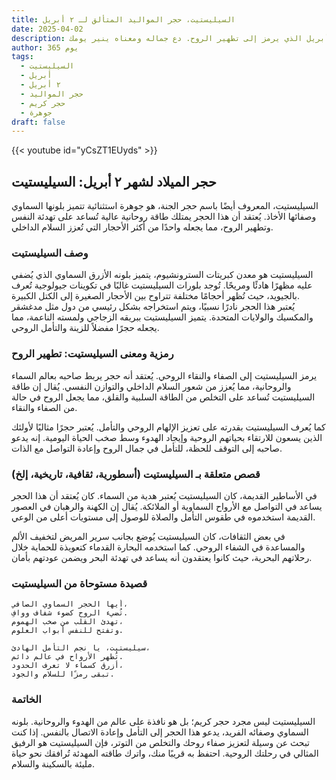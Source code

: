 ```yaml
---
title: السيليستيت، حجر المواليد المتألق لـ ٢ أبريل
date: 2025-04-02
description: اشعر بأهمية السيليستيت، حجر المواليد لـ ٢ أبريل الذي يرمز إلى تطهير الروح. دع جماله ومعناه ينير يومك.
author: 365 يوم
tags:
  - السيليستيت
  - أبريل
  - ٢ أبريل
  - حجر المواليد
  - حجر كريم
  - جوهرة
draft: false
---
```


{{< youtube id="yCsZT1EUyds" >}}

## حجر الميلاد لشهر ٢ أبريل: السيليستيت

السيليستيت، المعروف أيضًا باسم حجر الجنة، هو جوهرة استثنائية تتميز بلونها السماوي وصفائها الأخاذ. يُعتقد أن هذا الحجر يمتلك طاقة روحانية عالية تُساعد على تهدئة النفس وتطهير الروح، مما يجعله واحدًا من أكثر الأحجار التي تُعزز السلام الداخلي.

### وصف السيليستيت

السيليستيت هو معدن كبريتات السترونشيوم، يتميز بلونه الأزرق السماوي الذي يُضفي عليه مظهرًا هادئًا ومريحًا. تُوجد بلورات السيليستيت غالبًا في تكوينات جيولوجية تُعرف بالجيويد، حيث تُظهر أحجامًا مختلفة تتراوح بين الأحجار الصغيرة إلى الكتل الكبيرة.  
يُعتبر هذا الحجر نادرًا نسبيًا، ويتم استخراجه بشكل رئيسي من دول مثل مدغشقر والمكسيك والولايات المتحدة. يتميز السيليستيت ببريقه الزجاجي ولمسته الناعمة، مما يجعله حجرًا مفضلاً للزينة والتأمل الروحي.

### رمزية ومعنى السيليستيت: تطهير الروح

يرمز السيليستيت إلى الصفاء والنقاء الروحي. يُعتقد أنه حجر يربط صاحبه بعالم السماء والروحانية، مما يُعزز من شعور السلام الداخلي والتوازن النفسي. يُقال إن طاقة السيليستيت تُساعد على التخلص من الطاقة السلبية والقلق، مما يجعل الروح في حالة من الصفاء والنقاء.

كما يُعرف السيليستيت بقدرته على تعزيز الإلهام الروحي والتأمل. يُعتبر حجرًا مثاليًا لأولئك الذين يسعون للارتقاء بحياتهم الروحية وإيجاد الهدوء وسط صخب الحياة اليومية. إنه يدعو صاحبه إلى التوقف للحظة، للتأمل في جمال الروح وإعادة التواصل مع الذات.

### قصص متعلقة بـ السيليستيت (أسطورية، ثقافية، تاريخية، إلخ)

في الأساطير القديمة، كان السيليستيت يُعتبر هدية من السماء. كان يُعتقد أن هذا الحجر يساعد في التواصل مع الأرواح السماوية أو الملائكة. يُقال إن الكهنة والرهبان في العصور القديمة استخدموه في طقوس التأمل والصلاة للوصول إلى مستويات أعلى من الوعي.

في بعض الثقافات، كان السيليستيت يُوضع بجانب سرير المريض لتخفيف الألم والمساعدة في الشفاء الروحي. كما استخدمه البحارة القدماء كتعويذة للحماية خلال رحلاتهم البحرية، حيث كانوا يعتقدون أنه يساعد في تهدئة البحر ويضمن عودتهم بأمان.

### قصيدة مستوحاة من السيليستيت

```
أيها الحجر السماوي الصافي،  
تُضيء الروح كضوء شفاف ووافِ.  
تهدئ القلب من صخب الهموم،  
وتفتح للنفس أبواب العلوم.

سيليستيت، يا نجم التأمل الهادئ،  
تُطهر الأرواح في عالم دائم.  
أزرق كسماء لا تعرف الحدود،  
تبقى رمزًا للسلام والجود.
```

### الخاتمة

السيليستيت ليس مجرد حجر كريم؛ بل هو نافذة على عالم من الهدوء والروحانية. بلونه السماوي وصفائه الفريد، يدعو هذا الحجر إلى التأمل وإعادة الاتصال بالنفس. إذا كنت تبحث عن وسيلة لتعزيز صفاء روحك والتخلص من التوتر، فإن السيليستيت هو الرفيق المثالي في رحلتك الروحية. احتفظ به قريبًا منك، واترك طاقته المهدئة تُرافقك نحو حياة مليئة بالسكينة والسلام.